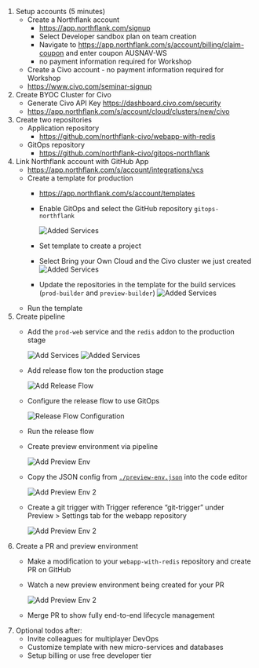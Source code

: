 1. Setup accounts (5 minutes)
    - Create a Northflank account
        - https://app.northflank.com/signup 
        - Select Developer sandbox plan on team creation
        - Navigate to https://app.northflank.com/s/account/billing/claim-coupon and enter coupon AUSNAV-WS
        - no payment information required for Workshop
    - Create a Civo account - no payment information required for Workshop
    -   https://www.civo.com/seminar-signup
2. Create BYOC Cluster for Civo
    - Generate Civo API Key https://dashboard.civo.com/security
    - https://app.northflank.com/s/account/cloud/clusters/new/civo
3. Create two repositories
    - Application repository 
        - https://github.com/northflank-civo/webapp-with-redis
    - GitOps repository
        - https://github.com/northflank-civo/gitops-northflank
4. Link Northflank account with GitHub App
    - https://app.northflank.com/s/account/integrations/vcs
    - Create a template for production
        - https://app.northflank.com/s/account/templates
        - Enable GitOps and select the GitHub repository `gitops-northflank`
        
          ![Added Services](./screenshots/template-1-gitops.png)
        - Set template to create a project
        - Select Bring your Own Cloud and the Civo cluster we just created
          ![Added Services](./screenshots/template-2-byoc.png)
        - Update the repositories in the template for the build services (`prod-builder` and `preview-builder`)
          ![Added Services](./screenshots/template-3-builders.png)
    - Run the template
5. Create pipeline
    - Add the `prod-web` service and the `redis` addon to the production stage
      
      ![Add Services](./screenshots/pipeline-1-add-services.png)
      ![Added Services](./screenshots/pipeline-2-with-services.png)
    - Add release flow ton the production stage

      ![Add Release Flow](./screenshots/pipeline-3-add-release-flow.png)
    - Configure the release flow to use GitOps

      ![Release Flow Configuration](./screenshots/pipeline-4-release-flow-config.png)
    - Run the release flow
    - Create preview environment via pipeline
      
      ![Add Preview Env](./screenshots/preview-env-1-add.png)
    - Copy the JSON config from [`./preview-env.json`](./preview-env.json) into the code editor
      
      ![Add Preview Env 2](./screenshots/preview-env-2-code.png)
    - Create a git trigger with Trigger reference “git-trigger”  under Preview > Settings tab for the webapp repository
    
      ![Add Preview Env 2](./screenshots/preview-env-3-triggers.png)
6. Create a PR and preview environment
    - Make a modification to your `webapp-with-redis` repository and create PR on GitHub
    - Watch a new preview environment being created for your PR
      
      ![Add Preview Env 2](./screenshots/preview-env-4-run.png)  
    - Merge PR to show fully end-to-end lifecycle management
8. Optional todos after:
    - Invite colleagues for multiplayer DevOps
    - Customize template with new micro-services and databases
    - Setup billing or use free developer tier
